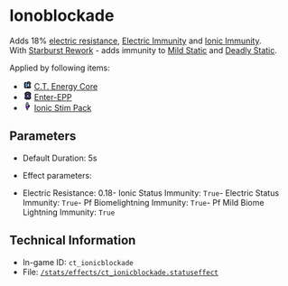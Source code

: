 # Ionoblockade

Adds 18% [electric resistance](https://ceterai.github.io/MyEnternia/Wiki/electricresistance), [Electric Immunity](https://ceterai.github.io/MyEnternia/Wiki/ElectricImmunity) and [Ionic Immunity](https://ceterai.github.io/MyEnternia/Wiki/IonicImmunity).  
With [Starburst Rework](https://ceterai.github.io/MyEnternia/Wiki/StarburstRework) - adds immunity to [Mild Static](https://ceterai.github.io/MyEnternia/Wiki/MildStatic) and [Deadly Static](https://ceterai.github.io/MyEnternia/Wiki/DeadlyStatic).

Applied by following items:

- <img src="https://raw.githubusercontent.com/Ceterai/Enternia/main/items/armors/alta/tier6/ceterai/core/icon.png" alt="C.T. Energy Core icon" loading="lazy" height="16px" width="auto" /> [C.T. Energy Core](https://ceterai.github.io/MyEnternia/Wiki/C.T.EnergyCore)
- <img src="https://raw.githubusercontent.com/Ceterai/Enternia/main/items/armors/alta/tier6/enternia/epp/icon.png" alt="Enter-EPP icon" loading="lazy" height="16px" width="auto" /> [Enter-EPP](https://ceterai.github.io/MyEnternia/Wiki/Enter-EPP)
- <img src="https://raw.githubusercontent.com/Ceterai/Enternia/main/items/generic/other/ct_ionic_stim.png" alt="Ionic Stim Pack icon" loading="lazy" height="16px" width="auto" /> [Ionic Stim Pack](https://ceterai.github.io/MyEnternia/Wiki/IonicStimPack)

## Parameters

- Default Duration: 5s
- Effect parameters: 

- Electric Resistance: 0.18- Ionic Status Immunity: `True`- Electric Status Immunity: `True`- Pf Biomelightning Immunity: `True`- Pf Mild Biome Lightning Immunity: `True`

## Technical Information

- In-game ID: `ct_ionicblockade`
- File: [`/stats/effects/ct_ionicblockade.statuseffect`](https://github.com/Ceterai/Enternia/blob/main/stats/effects/ct_ionicblockade.statuseffect)
